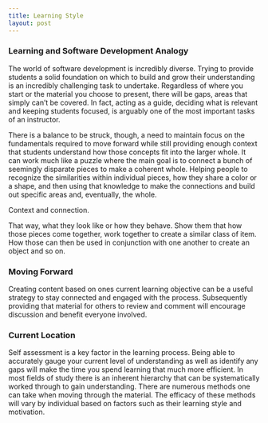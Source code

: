 ```yaml
---
title: Learning Style
layout: post
---
```



### Learning and Software Development Analogy

The world of software development is incredibly diverse. Trying to provide students a solid foundation on which to build and grow their understanding is an incredibly challenging task to undertake.  Regardless of where you start or the material you choose to present, there will be gaps, areas that simply can’t be covered.  In fact, acting as a guide, deciding what is relevant and keeping students focused, is arguably one of the most important tasks of an instructor.

There is a balance to be struck, though, a need to maintain focus on the fundamentals required to move forward while still providing enough context that students understand how those concepts fit into the larger whole.  It can work much like a puzzle where the main goal is to connect a bunch of seemingly disparate pieces to make a coherent whole.  Helping people to recognize the similarities within individual pieces, how they share a color or a shape, and then using that knowledge to make the connections and build out specific areas and, eventually, the whole.

Context and connection.

That way,  what they look like or how they behave.  Show them that how those pieces come together, work together to create a similar class of item.  How those can then be used in conjunction with one another to create an object and so on.

### Moving Forward

Creating content based on ones current learning objective can be a useful strategy to stay connected and engaged with the process. Subsequently providing that material for others to review and comment will encourage discussion and benefit everyone involved.

### Current Location

Self assessment is a key factor in the learning process.  Being able to accurately gauge your current level of understanding as well as identify any gaps will make the time you spend learning that much more efficient.  In most fields of study there is an inherent hierarchy that can be systematically worked through to gain understanding.  There are numerous methods one can take when moving through the material.  The efficacy of these methods will vary by individual based on factors such as their learning style and motivation.